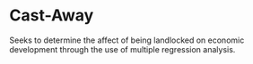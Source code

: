 # Cast-Away

Seeks to determine the affect of being landlocked on economic development through the use of multiple regression analysis.
